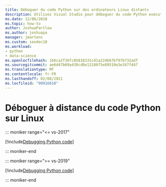 ```yaml
---
title: Déboguer du code Python sur des ordinateurs Linux distants
description: Utilisez Visual Studio pour déboguer du code Python exécuté sur des ordinateurs Linux distants. Découvrez notamment les informations relatives aux étapes de configuration nécessaires, à la sécurité et au dépannage.
ms.date: 12/06/2018
ms.topic: how-to
author: JoshuaPartlow
ms.author: joshuapa
manager: jmartens
ms.custom: seodec18
ms.workload:
- python
- data-science
ms.openlocfilehash: 1b6ca2f36fc85818331cd1a224b67bf97b732adf
ms.sourcegitcommit: ae6d47b09a439cd0e13180f5e89510e3e347fd47
ms.translationtype: MT
ms.contentlocale: fr-FR
ms.lasthandoff: 02/08/2021
ms.locfileid: "99916610"
---
```

# <a name="remotely-debug-python-code-on-linux"></a>Déboguer à distance du code Python sur Linux

::: moniker range="<= vs-2017"

[!include[Debugging Python code](includes/vs-2017/remote-debugging-python-code.md)]

::: moniker-end

::: moniker range=">= vs-2019"

[!include[Debugging Python code](includes/vs-2019/remote-debugging-python-code.md)]

::: moniker-end